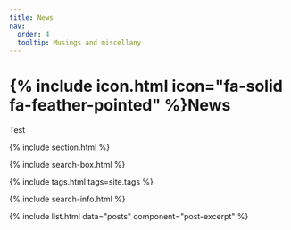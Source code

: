 ```yaml
---
title: News
nav:
  order: 4
  tooltip: Musings and miscellany
---
```


# {% include icon.html icon="fa-solid fa-feather-pointed" %}News

Test

{% include section.html %}

{% include search-box.html %}

{% include tags.html tags=site.tags %}

{% include search-info.html %}

{% include list.html data="posts" component="post-excerpt" %}
